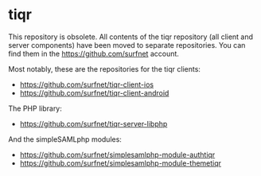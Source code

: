 # tiqr
This repository is obsolete. All contents of the tiqr repository (all client and server components) have been moved to separate repositories. You can find them in the https://github.com/surfnet account.

Most notably, these are the repositories for the tiqr clients:
- https://github.com/surfnet/tiqr-client-ios
- https://github.com/surfnet/tiqr-client-android

The PHP library:

- https://github.com/surfnet/tiqr-server-libphp

And the simpleSAMLphp modules:
- https://github.com/surfnet/simplesamlphp-module-authtiqr
- https://github.com/surfnet/simplesamlphp-module-themetiqr 
